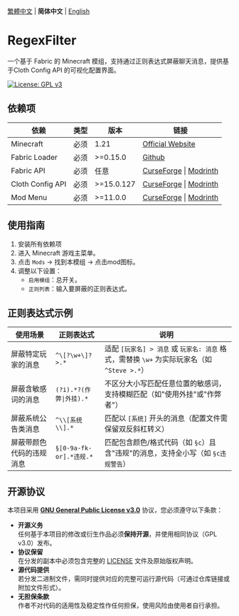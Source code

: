 [繁體中文](./README_TW.md) | **简体中文** | [English](./README_EN.md)

# RegexFilter
一个基于 Fabric 的 Minecraft 模组，支持通过正则表达式屏蔽聊天消息，提供基于Cloth Config API 的可视化配置界面。

[![License: GPL v3](https://img.shields.io/badge/License-GPLv3-blue.svg)](https://www.gnu.org/licenses/gpl-3.0)

## 依赖项

| 依赖               | 类型  | 版本         | 链接                                                                                                                               |
| ---------------- | --- | ---------- | -------------------------------------------------------------------------------------------------------------------------------- |
| Minecraft        | 必须  | 1.21       | [Official Website](https://www.minecraft.net/)                                                                                   |
| Fabric Loader    | 必须  | >=0.15.0   | [Github](https://github.com/FabricMC/fabric-loader)                                                                              |
| Fabric API       | 必须  | 任意         | [CurseForge](https://www.curseforge.com/minecraft/mc-mods/fabric-api) &#124; [Modrinth](https://modrinth.com/mod/fabric-api)     |
| Cloth Config API | 必须  | >=15.0.127 | [CurseForge](https://www.curseforge.com/minecraft/mc-mods/cloth-config) &#124; [Modrinth](https://modrinth.com/mod/cloth-config) |
| Mod Menu         | 必须  | >=11.0.0   | [CurseForge](https://www.curseforge.com/minecraft/mc-mods/modmenu) &#124; [Modrinth](https://modrinth.com/mod/modmenu)           |
 
## 使用指南
1. 安装所有依赖项
2. 进入 Minecraft 游戏主菜单。
3. 点击 `Mods` → 找到本模组 → 点击mod图标。
4. 调整以下设置：
   - `启用模组`：总开关。
   - `正则列表`：输入要屏蔽的正则表达式。

## 正则表达式示例

| 使用场景                | 正则表达式                  | 说明                          |
|-----------------------|--------------------------|-----------------------------|
| 屏蔽特定玩家的消息       | `^\[?\w+\]? >.*`         | 适配 `[玩家名] > 消息` 或 `玩家名: 消息` 格式，需替换 `\w+` 为实际玩家名（如 `^Steve >.*`） |
| 屏蔽含敏感词的消息       | `(?i).*?(作弊\|外挂).*`   | 不区分大小写匹配任意位置的敏感词，支持模糊匹配（如"使用外挂"或"作弊者"） |
| 屏蔽系统公告类消息       | `^\\[系统\\].*`           | 匹配以 `[系统]` 开头的消息（配置文件需保留双反斜杠转义） |
| 屏蔽带颜色代码的违规消息  | `§[0-9a-fk-or].*违规.*`   | 匹配包含颜色/格式代码（如 `§c`）且含"违规"的消息，支持全小写（如 `§c违规警告`） |

## 开源协议
本项目采用 **[GNU General Public License v3.0](LICENSE)** 协议，您必须遵守以下条款：
- **开源义务**  
  任何基于本项目的修改或衍生作品必须**保持开源**，并使用相同协议（GPL v3.0）发布。
- **协议保留**  
  在分发的副本中必须包含完整的 [LICENSE](LICENSE) 文件及原始版权声明。
- **源代码提供**  
  若分发二进制文件，需同时提供对应的完整可运行源代码（可通过仓库链接或附加文件形式）。
- **无担保条款**  
  作者不对代码的适用性及稳定性作任何担保，使用风险由使用者自行承担。
